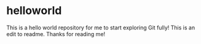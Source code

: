 # helloworld
This is a hello world repository for me to start exploring Git fully!
This is an edit to readme.
Thanks for reading me!
